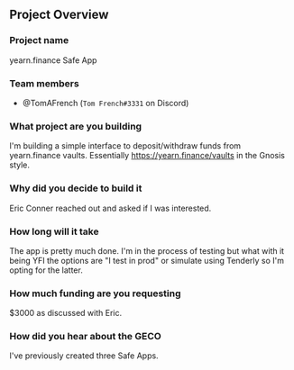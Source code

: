 ## Project Overview

### Project name

yearn.finance Safe App

### Team members

- @TomAFrench (`Tom French#3331` on Discord)

### What project are you building

I'm building a simple interface to deposit/withdraw funds from yearn.finance vaults. Essentially https://yearn.finance/vaults in the Gnosis style.

### Why did you decide to build it

Eric Conner reached out and asked if I was interested.

### How long will it take

The app is pretty much done. I'm in the process of testing but what with it being YFI the options are "I test in prod" or simulate using Tenderly so I'm opting for the latter.

### How much funding are you requesting

\$3000 as discussed with Eric.

### How did you hear about the GECO

I've previously created three Safe Apps.
